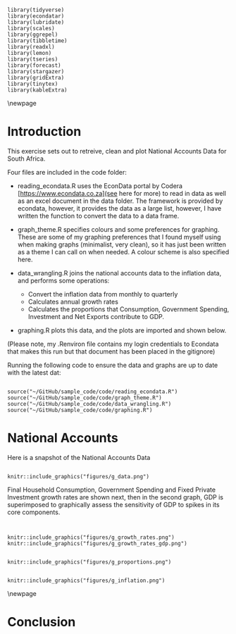 
```{r packages, include=FALSE}

library(tidyverse)
library(econdatar)
library(lubridate)
library(scales)
library(ggrepel)
library(tibbletime)
library(readxl)
library(lemon) 
library(tseries)
library(forecast)
library(stargazer)
library(gridExtra)
library(tinytex)
library(kableExtra)

```



\newpage 

# Introduction

This exercise sets out to retreive, clean and plot National Accounts Data for South Africa.

Four files are included in the code folder:

- reading_econdata.R uses the EconData portal by Codera [https://www.econdata.co.za](see here for more) to read in data as well as an excel document in the data folder. The framework is provided by econdata, however, it provides the data as a large list, however, I have written the function to convert the data to a data frame. 

- graph_theme.R specifies colours and some preferences for graphing. These are some of my graphing preferences that I found myself using when making graphs (minimalist, very clean), so it has just been written as a theme I can call on when needed. A colour scheme is also specified here.

- data_wrangling.R joins the national accounts data to the inflation data, and performs some operations:
  - Convert the inflation data from monthly to quarterly
  - Calculates annual growth rates
  - Calculates the proportions that Consumption, Government Spending, Investment and Net Exports contribute to GDP.

- graphing.R plots this data, and the plots are imported and shown below.

(Please note, my .Renviron file contains my login credentials to Econdata that makes this run but that document has been placed in the gitignore)

Running the following code to ensure the data and graphs are up to date with the latest dat: 

```{r}

source("~/GitHub/sample_code/code/reading_econdata.R")
source("~/GitHub/sample_code/code/graph_theme.R")
source("~/GitHub/sample_code/code/data_wrangling.R")
source("~/GitHub/sample_code/code/graphing.R")

```

# National Accounts

Here is a snapshot of the National Accounts Data
```{r}

knitr::include_graphics("figures/g_data.png")

```

Final Household Consumption, Government Spending and Fixed Private Investment growth rates are shown next, then in the second graph, GDP is superimposed to graphically assess the sensitivity of GDP to spikes in its core components.

```{r}


knitr::include_graphics("figures/g_growth_rates.png")
knitr::include_graphics("figures/g_growth_rates_gdp.png")

```


```{r}

knitr::include_graphics("figures/g_proportions.png")

```

```{r}

knitr::include_graphics("figures/g_inflation.png")

```


\newpage

# Conclusion